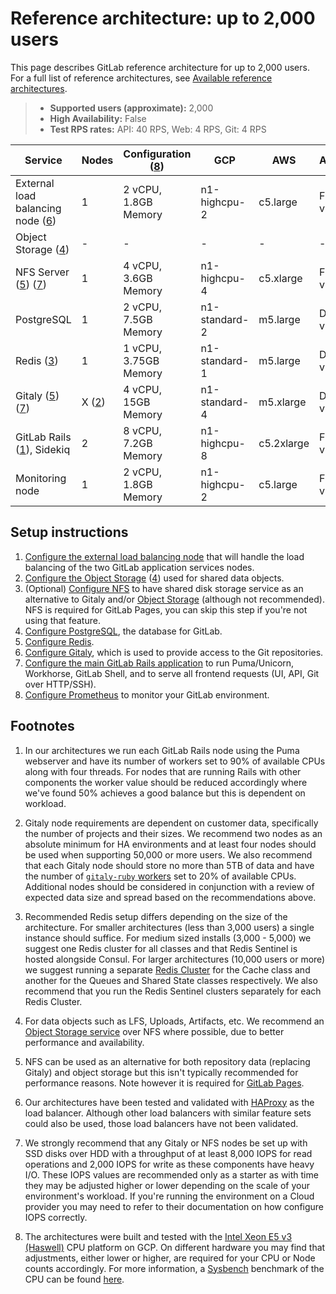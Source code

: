# Reference architecture: up to 2,000 users

This page describes GitLab reference architecture for up to 2,000 users.
For a full list of reference architectures, see
[Available reference architectures](index.md#available-reference-architectures).

> - **Supported users (approximate):** 2,000
> - **High Availability:** False
> - **Test RPS rates:** API: 40 RPS, Web: 4 RPS, Git: 4 RPS

| Service                                                      | Nodes | Configuration ([8](#footnotes)) | GCP           | AWS                   | Azure          |
|--------------------------------------------------------------|-------|---------------------------------|---------------|-----------------------|----------------|
| External load balancing node ([6](#footnotes))               | 1     | 2 vCPU, 1.8GB Memory            | n1-highcpu-2  | c5.large              | F2s v2         |
| Object Storage ([4](#footnotes))                             | -     | -                               | -             | -                     | -              |
| NFS Server ([5](#footnotes)) ([7](#footnotes))               | 1     | 4 vCPU, 3.6GB Memory            | n1-highcpu-4  | c5.xlarge             | F4s v2         |
| PostgreSQL                                                   | 1     | 2 vCPU, 7.5GB Memory            | n1-standard-2 | m5.large              | D2s v3         |
| Redis ([3](#footnotes))                                      | 1     | 1 vCPU, 3.75GB Memory           | n1-standard-1 | m5.large              | D2s v3         |
| Gitaly ([5](#footnotes)) ([7](#footnotes))    | X ([2](#footnotes))  | 4 vCPU, 15GB Memory             | n1-standard-4 | m5.xlarge             | D4s v3         |
| GitLab Rails ([1](#footnotes)), Sidekiq                      | 2     | 8 vCPU, 7.2GB Memory            | n1-highcpu-8  | c5.2xlarge            | F8s v2         |
| Monitoring node                                              | 1     | 2 vCPU, 1.8GB Memory            | n1-highcpu-2  | c5.large              | F2s v2         |

## Setup instructions

1. [Configure the external load balancing node](../high_availability/load_balancer.md)
   that will handle the load balancing of the two GitLab application services nodes.
1. [Configure the Object Storage](../object_storage.md) ([4](#footnotes)) used for shared data objects.
1. (Optional) [Configure NFS](../high_availability/nfs.md) to have
   shared disk storage service as an alternative to Gitaly and/or
   [Object Storage](../object_storage.md) (although not recommended).
   NFS is required for GitLab Pages, you can skip this step if you're not using that feature.
1. [Configure PostgreSQL](../high_availability/load_balancer.md), the database for GitLab.
1. [Configure Redis](../high_availability/redis.md).
1. [Configure Gitaly](../gitaly/index.md#running-gitaly-on-its-own-server),
   which is used to provide access to the Git repositories.
1. [Configure the main GitLab Rails application](../high_availability/gitlab.md)
   to run Puma/Unicorn, Workhorse, GitLab Shell, and to serve all
   frontend requests (UI, API, Git over HTTP/SSH).
1. [Configure Prometheus](../high_availability/monitoring_node.md) to monitor your GitLab environment.

## Footnotes

1. In our architectures we run each GitLab Rails node using the Puma webserver
   and have its number of workers set to 90% of available CPUs along with four threads. For
   nodes that are running Rails with other components the worker value should be reduced
   accordingly where we've found 50% achieves a good balance but this is dependent
   on workload.

1. Gitaly node requirements are dependent on customer data, specifically the number of
   projects and their sizes. We recommend two nodes as an absolute minimum for HA environments
   and at least four nodes should be used when supporting 50,000 or more users.
   We also recommend that each Gitaly node should store no more than 5TB of data
   and have the number of [`gitaly-ruby` workers](../gitaly/index.md#gitaly-ruby)
   set to 20% of available CPUs. Additional nodes should be considered in conjunction
   with a review of expected data size and spread based on the recommendations above.

1. Recommended Redis setup differs depending on the size of the architecture.
   For smaller architectures (less than 3,000 users) a single instance should suffice.
   For medium sized installs (3,000 - 5,000) we suggest one Redis cluster for all
   classes and that Redis Sentinel is hosted alongside Consul.
   For larger architectures (10,000 users or more) we suggest running a separate
   [Redis Cluster](../high_availability/redis.md#running-multiple-redis-clusters) for the Cache class
   and another for the Queues and Shared State classes respectively. We also recommend
   that you run the Redis Sentinel clusters separately for each Redis Cluster.

1. For data objects such as LFS, Uploads, Artifacts, etc. We recommend an [Object Storage service](../object_storage.md)
   over NFS where possible, due to better performance and availability.

1. NFS can be used as an alternative for both repository data (replacing Gitaly) and
   object storage but this isn't typically recommended for performance reasons. Note however it is required for
   [GitLab Pages](https://gitlab.com/gitlab-org/gitlab-pages/-/issues/196).

1. Our architectures have been tested and validated with [HAProxy](https://www.haproxy.org/)
   as the load balancer. Although other load balancers with similar feature sets
   could also be used, those load balancers have not been validated.

1. We strongly recommend that any Gitaly or NFS nodes be set up with SSD disks over
   HDD with a throughput of at least 8,000 IOPS for read operations and 2,000 IOPS for write
   as these components have heavy I/O. These IOPS values are recommended only as a starter
   as with time they may be adjusted higher or lower depending on the scale of your
   environment's workload. If you're running the environment on a Cloud provider
   you may need to refer to their documentation on how configure IOPS correctly.

1. The architectures were built and tested with the [Intel Xeon E5 v3 (Haswell)](https://cloud.google.com/compute/docs/cpu-platforms)
   CPU platform on GCP. On different hardware you may find that adjustments, either lower
   or higher, are required for your CPU or Node counts accordingly. For more information, a
   [Sysbench](https://github.com/akopytov/sysbench) benchmark of the CPU can be found
   [here](https://gitlab.com/gitlab-org/quality/performance/-/wikis/Reference-Architectures/GCP-CPU-Benchmarks).
